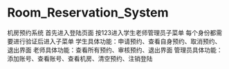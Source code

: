 # Room_Reservation_System
机房预约系统
首先进入登陆页面
按123进入学生老师管理员子菜单
每个身份都需要进行验证后进入子菜单
学生具体功能：申请预约、查看自身预约、取消预约、退出界面
老师具体功能：查看所有预约、审核预约、退出界面
管理员具体功能：添加账号、查看账号、查看机房、清空预约、注销登陆
